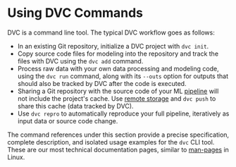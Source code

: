 # Using DVC Commands

DVC is a command line tool. The typical DVC workflow goes as follows:

- In an existing Git repository, initialize a <abbr>DVC project</abbr> with
  `dvc init`.
- Copy source code files for modeling into the repository and track the files
  with DVC using the `dvc add` command.
- Process raw data with your own data processing and modeling code, using the
  `dvc run` command, along with its `--outs` option for outputs that should also
  be tracked by DVC after the code is executed.
- Sharing a Git repository with the source code of your ML
  [pipeline](/doc/command-reference/pipeline) will not include the project's
  <abbr>cache</abbr>. Use [remote storage](/doc/command-reference/remote) and
  `dvc push` to share this cache (data tracked by DVC).
- Use `dvc repro` to automatically reproduce your full pipeline, iteratively as
  input data or source code change.

The command references under this section provide a precise specification,
complete description, and isolated usage examples for the `dvc` CLI tool. These
are our most technical documentation pages, similar to
[man-pages](https://www.kernel.org/doc/man-pages/) in Linux.
